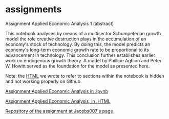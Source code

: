 # assignments

Assignment Applied Economic Analysis 1 (abstract)

This notebook analyses by means of a multisector Schumpeterian growth model the role creative destruction plays in the accumulation of an economy's stock of technology. By doing this, the model predicts an economy's long-term economic growth rate to be proportional to its advancement in technology. This conclusion further establishes earlier work on endogenous growth theory. A model by Phillipe Aghion and Peter W. Howitt served as the foundation for the model as presented here.

Note: the [HTML](https://github.com/PhilUnver/assignments/blob/master/HTML%20code.ipynb) we wrote to refer to sections within the notebook is hidden and not working properly on Github.

[Assignment Applied Economic Analysis in .ipynb](https://github.com/PhilUnver/assignments/blob/master/Applied%20Economic%20Analysis%201%20Assignment%20Schumpeterian%20Model.ipynb)

[Assignment Applied Economic Analysis, in .HTML](https://github.com/PhilUnver/assignments/blob/master/Applied%20Economic%20Analysis%201%20Assignment%20Schumpeterian%20Model.html)

[Repository of the assignment at Jacobs007's page](https://github.com/Jacobs007/assignment)


